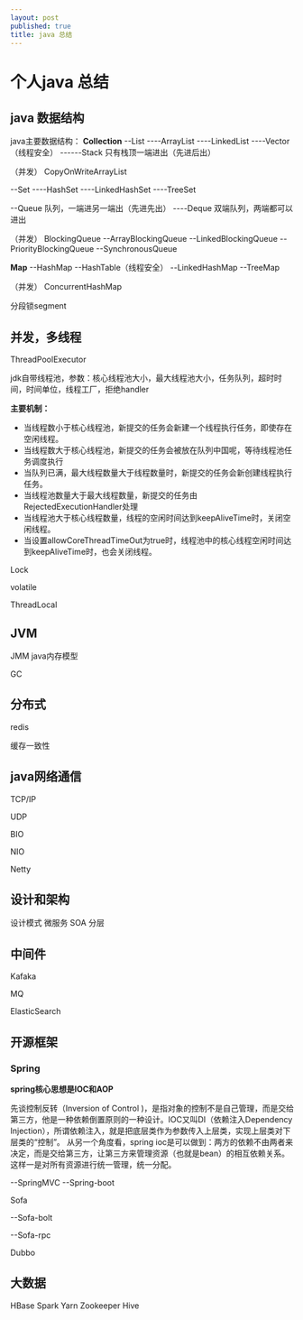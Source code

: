 ```yaml
---
layout: post
published: true
title: java 总结
---
```

# 个人java 总结

## java 数据结构

java主要数据结构：
**Collection**
--List
----ArrayList
----LinkedList
----Vector（线程安全）
------Stack 只有栈顶一端进出（先进后出）

（并发）
CopyOnWriteArrayList

--Set
----HashSet
----LinkedHashSet
----TreeSet


--Queue 队列，一端进另一端出（先进先出）
----Deque 双端队列，两端都可以进出

（并发）
BlockingQueue
--ArrayBlockingQueue
--LinkedBlockingQueue
--PriorityBlockingQueue
--SynchronousQueue


**Map**
--HashMap
--HashTable（线程安全）
--LinkedHashMap
--TreeMap

（并发）
ConcurrentHashMap

 分段锁segment


## 并发，多线程

ThreadPoolExecutor 

jdk自带线程池，参数：核心线程池大小，最大线程池大小，任务队列，超时时间，时间单位，线程工厂，拒绝handler

**主要机制：**

- 当线程数小于核心线程池，新提交的任务会新建一个线程执行任务，即使存在空闲线程。
- 当线程数大于核心线程池，新提交的任务会被放在队列中国呢，等待线程池任务调度执行
- 当队列已满，最大线程数量大于线程数量时，新提交的任务会新创建线程执行任务。
- 当线程池数量大于最大线程数量，新提交的任务由RejectedExecutionHandler处理
- 当线程池大于核心线程数量，线程的空闲时间达到keepAliveTime时，关闭空闲线程。
- 当设置allowCoreThreadTimeOut为true时，线程池中的核心线程空闲时间达到keepAliveTime时，也会关闭线程。






Lock

volatile

ThreadLocal



## JVM

JMM java内存模型

GC



## 分布式

redis

缓存一致性



## java网络通信

TCP/IP

UDP

BIO

NIO

Netty


## 设计和架构

设计模式
微服务
SOA
分层

## 中间件

Kafaka

MQ

ElasticSearch

## 开源框架

### Spring

**spring核心思想是IOC和AOP**

先谈控制反转（Inversion of Control )，是指对象的控制不是自己管理，而是交给第三方，他是一种依赖倒置原则的一种设计。IOC又叫DI（依赖注入Dependency Injection），所谓依赖注入，就是把底层类作为参数传入上层类，实现上层类对下层类的“控制”。
从另一个角度看，spring ioc是可以做到：两方的依赖不由两者来决定，而是交给第三方，让第三方来管理资源（也就是bean）的相互依赖关系。这样一是对所有资源进行统一管理，统一分配。





--SpringMVC
--Spring-boot



Sofa

--Sofa-bolt


--Sofa-rpc

Dubbo



## 大数据

HBase
Spark
Yarn
Zookeeper
Hive



